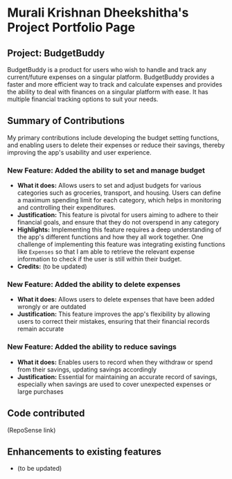 # Murali Krishnan Dheekshitha's Project Portfolio Page

## Project: BudgetBuddy
BudgetBuddy is a product for users who wish to handle and track any current/future expenses on a singular platform.
BudgetBuddy provides a faster and more efficient way to track and calculate expenses and provides the ability to deal
with finances on a singular platform with ease. It has multiple financial tracking options to suit your needs.

## Summary of Contributions
My primary contributions include developing the budget setting functions, and enabling users to delete their expenses
or reduce their savings, thereby improving the app's usability and user experience.

### New Feature: Added the ability to set and manage budget
- **What it does:** Allows users to set and adjust budgets for various categories such as groceries, transport, and
  housing. Users can define a maximum spending limit for each category, which helps in monitoring and controlling
  their expenditures.
- **Justification:** This feature is pivotal for users aiming to adhere to their financial goals, and ensure that they
  do not overspend in any category
- **Highlights:** Implementing this feature requires a deep understanding of the app's different functions and how they
  all work together. One challenge of implementing this feature was integrating existing functions like `Expenses` so that
  I am able to retrieve the relevant expense information to check if the user is still within their budget.
- **Credits:** (to be updated)

### New Feature: Added the ability to delete expenses
- **What it does:** Allows users to delete expenses that have been added wrongly or are outdated
- **Justification:** This feature improves the app's flexibility by allowing users to correct their mistakes, ensuring
  that their financial records remain accurate

### New Feature: Added the ability to reduce savings
- **What it does:** Enables users to record when they withdraw or spend from their savings, updating savings accordingly
- **Justification:** Essential for maintaining an accurate record of savings, especially when savings are used to cover 
unexpected expenses or large purchases

## Code contributed
(RepoSense link)

## Enhancements to existing features
- (to be updated)